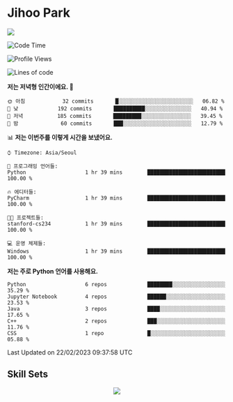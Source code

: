 # Jihoo Park
<!--![mazandi profile](http://mazandi.herokuapp.com/api?handle=wlgn8648&theme=warm) -->

<a href="https://www.linkedin.com/in/parkjihoo/" target="_blank"><img src="https://img.shields.io/badge/linkedin-0A66C2?style=flat-square&logo=linkedin&logoColor=white"/></a>

<!--START_SECTION:waka-->
![Code Time](http://img.shields.io/badge/Code%20Time-249%20hrs%207%20mins-blue)

![Profile Views](http://img.shields.io/badge/Profile%20Views-5-blue)

![Lines of code](https://img.shields.io/badge/%EC%A0%80%EB%8A%94%20%EC%97%AC%ED%83%9C%EA%B9%8C%EC%A7%80%20-2%20Million%20%EC%A4%84%EC%9D%98%20%EC%BD%94%EB%93%9C%EB%A5%BC%20%EC%9E%91%EC%84%B1%ED%96%88%EC%96%B4%EC%9A%94.-blue)

**저는 저녁형 인간이에요. 🦉** 

```text
🌞 아침            32 commits       █░░░░░░░░░░░░░░░░░░░░░░░░   06.82 % 
🌆 낮　           192 commits       ██████████░░░░░░░░░░░░░░░   40.94 % 
🌃 저녁           185 commits       █████████░░░░░░░░░░░░░░░░   39.45 % 
🌙 밤　            60 commits       ███░░░░░░░░░░░░░░░░░░░░░░   12.79 % 

```


📊 **저는 이번주를 이렇게 시간을 보냈어요.** 

```text
⌚︎ Timezone: Asia/Seoul

💬 프로그래밍 언어들: 
Python                   1 hr 39 mins        █████████████████████████   100.00 % 

🔥 에디터들: 
PyCharm                  1 hr 39 mins        █████████████████████████   100.00 % 

🐱‍💻 프로젝트들: 
stanford-cs234           1 hr 39 mins        █████████████████████████   100.00 % 

💻 운영 체제들: 
Windows                  1 hr 39 mins        █████████████████████████   100.00 % 

```

**저는 주로 Python 언어를 사용해요.** 

```text
Python                   6 repos             ████████░░░░░░░░░░░░░░░░░   35.29 % 
Jupyter Notebook         4 repos             ██████░░░░░░░░░░░░░░░░░░░   23.53 % 
Java                     3 repos             ████░░░░░░░░░░░░░░░░░░░░░   17.65 % 
C++                      2 repos             ███░░░░░░░░░░░░░░░░░░░░░░   11.76 % 
CSS                      1 repo              █░░░░░░░░░░░░░░░░░░░░░░░░   05.88 % 

```



 Last Updated on 22/02/2023 09:37:58 UTC
<!--END_SECTION:waka-->

## Skill Sets
<p align="center">
  <a href="https://skillicons.dev">
    <img src="https://skillicons.dev/icons?i=tensorflow,pytorch,mysql,postgres,spring,django,fastapi,vue,gcp,docker,py,cpp,java,r,js&theme=light" />
  </a>
</p>
